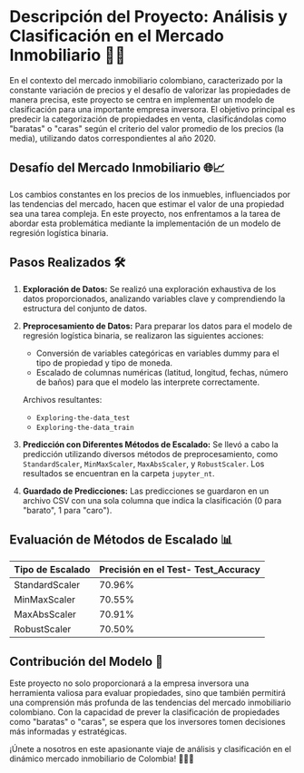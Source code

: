 # Descripción del Proyecto: Análisis y Clasificación en el Mercado Inmobiliario 🏡💼

En el contexto del mercado inmobiliario colombiano, caracterizado por la constante variación de precios y el desafío de valorizar las propiedades de manera precisa, este proyecto se centra en implementar un modelo de clasificación para una importante empresa inversora. El objetivo principal es predecir la categorización de propiedades en venta, clasificándolas como "baratas" o "caras" según el criterio del valor promedio de los precios (la media), utilizando datos correspondientes al año 2020.

## Desafío del Mercado Inmobiliario 🌐📈

Los cambios constantes en los precios de los inmuebles, influenciados por las tendencias del mercado, hacen que estimar el valor de una propiedad sea una tarea compleja. En este proyecto, nos enfrentamos a la tarea de abordar esta problemática mediante la implementación de un modelo de regresión logística binaria.

## Pasos Realizados 🛠️

1. **Exploración de Datos:** Se realizó una exploración exhaustiva de los datos proporcionados, analizando variables clave y comprendiendo la estructura del conjunto de datos.

2. **Preprocesamiento de Datos:** Para preparar los datos para el modelo de regresión logística binaria, se realizaron las siguientes acciones:
   - Conversión de variables categóricas en variables dummy para el tipo de propiedad y tipo de moneda.
   - Escalado de columnas numéricas (latitud, longitud, fechas, número de baños) para que el modelo las interprete correctamente.

   Archivos resultantes:
   - `Exploring-the-data_test`
   - `Exploring-the-data_train`

3. **Predicción con Diferentes Métodos de Escalado:** Se llevó a cabo la predicción utilizando diversos métodos de preprocesamiento, como `StandardScaler`, `MinMaxScaler`, `MaxAbsScaler`, y `RobustScaler`. Los resultados se encuentran en la carpeta `jupyter_nt`.

4. **Guardado de Predicciones:** Las predicciones se guardaron en un archivo CSV con una sola columna que indica la clasificación (0 para "barato", 1 para "caro").

## Evaluación de Métodos de Escalado 📊

| Tipo de Escalado | Precisión en el Test- Test_Accuracy |
| ---------------- | --------------------- |
| StandardScaler    | 70.96%                |
| MinMaxScaler      | 70.55%                |
| MaxAbsScaler      | 70.91%                |
| RobustScaler      | 70.50%                |

## Contribución del Modelo 🚀

Este proyecto no solo proporcionará a la empresa inversora una herramienta valiosa para evaluar propiedades, sino que también permitirá una comprensión más profunda de las tendencias del mercado inmobiliario colombiano. Con la capacidad de prever la clasificación de propiedades como "baratas" o "caras", se espera que los inversores tomen decisiones más informadas y estratégicas.

¡Únete a nosotros en este apasionante viaje de análisis y clasificación en el dinámico mercado inmobiliario de Colombia! 👩‍💻🏡

